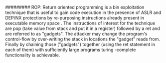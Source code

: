 #########
ROP: 
Return oriented programming is a bin exploitation technique that is useful to gain code execution in the presence of ASLR and DEP/NX protections by re-purposing instructions already present in executable memory space .
The instructions of interest for the technique are pop (take value from stack and put it in a register) followed by a ret and are referred to as "gadgets".
The attacker may change the program's control-flow by over-writing the stack in locations the "gadget" reads from.
Finally by chaining those ("gadgets") together (using the ret statement in each of them) with sufficiently large programs turing -complete functionality is achievable.
